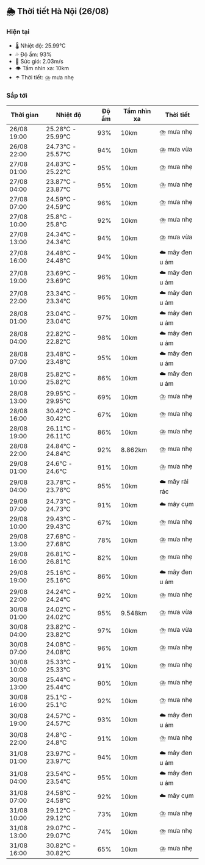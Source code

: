 ## 🌦️ Thời tiết Hà Nội (26/08)

### Hiện tại

- 🌡️ Nhiệt độ: 25.99℃
- 💦 Độ ẩm: 93%
- 💨 Sức gió: 2.03m/s
- 👁️ Tầm nhìn xa: 10km
- ☂️ Thời tiết: ⛈️ mưa nhẹ

### Sắp tới

| Thời gian | Nhiệt độ | Độ ẩm | Tầm nhìn xa | Thời tiết |
| --- | --- | --- | --- | --- |
| 26/08 19:00 | 25.28℃ - 25.99℃ | 93% | 10km | ⛈️ mưa nhẹ |
| 26/08 22:00 | 24.73℃ - 25.57℃ | 94% | 10km | ⛈️ mưa vừa |
| 27/08 01:00 | 24.83℃ - 25.22℃ | 95% | 10km | ⛈️ mưa nhẹ |
| 27/08 04:00 | 23.87℃ - 23.87℃ | 95% | 10km | ⛈️ mưa nhẹ |
| 27/08 07:00 | 24.59℃ - 24.59℃ | 96% | 10km | ⛈️ mưa nhẹ |
| 27/08 10:00 | 25.8℃ - 25.8℃ | 92% | 10km | ⛈️ mưa nhẹ |
| 27/08 13:00 | 24.34℃ - 24.34℃ | 94% | 10km | ⛈️ mưa vừa |
| 27/08 16:00 | 24.48℃ - 24.48℃ | 94% | 10km | ☁️ mây đen u ám |
| 27/08 19:00 | 23.69℃ - 23.69℃ | 96% | 10km | ☁️ mây đen u ám |
| 27/08 22:00 | 23.34℃ - 23.34℃ | 96% | 10km | ☁️ mây đen u ám |
| 28/08 01:00 | 23.04℃ - 23.04℃ | 97% | 10km | ☁️ mây đen u ám |
| 28/08 04:00 | 22.82℃ - 22.82℃ | 98% | 10km | ☁️ mây đen u ám |
| 28/08 07:00 | 23.48℃ - 23.48℃ | 95% | 10km | ☁️ mây đen u ám |
| 28/08 10:00 | 25.82℃ - 25.82℃ | 86% | 10km | ☁️ mây đen u ám |
| 28/08 13:00 | 29.95℃ - 29.95℃ | 69% | 10km | ⛈️ mưa nhẹ |
| 28/08 16:00 | 30.42℃ - 30.42℃ | 67% | 10km | ⛈️ mưa nhẹ |
| 28/08 19:00 | 26.11℃ - 26.11℃ | 86% | 10km | ⛈️ mưa nhẹ |
| 28/08 22:00 | 24.84℃ - 24.84℃ | 92% | 8.862km | ⛈️ mưa nhẹ |
| 29/08 01:00 | 24.6℃ - 24.6℃ | 91% | 10km | ⛈️ mưa nhẹ |
| 29/08 04:00 | 23.78℃ - 23.78℃ | 95% | 10km | ☁️ mây rải rác |
| 29/08 07:00 | 24.73℃ - 24.73℃ | 91% | 10km | ☁️ mây cụm |
| 29/08 10:00 | 29.43℃ - 29.43℃ | 67% | 10km | ⛈️ mưa nhẹ |
| 29/08 13:00 | 27.68℃ - 27.68℃ | 78% | 10km | ⛈️ mưa nhẹ |
| 29/08 16:00 | 26.81℃ - 26.81℃ | 82% | 10km | ⛈️ mưa nhẹ |
| 29/08 19:00 | 25.16℃ - 25.16℃ | 86% | 10km | ☁️ mây đen u ám |
| 29/08 22:00 | 24.24℃ - 24.24℃ | 92% | 10km | ⛈️ mưa nhẹ |
| 30/08 01:00 | 24.02℃ - 24.02℃ | 95% | 9.548km | ⛈️ mưa vừa |
| 30/08 04:00 | 23.82℃ - 23.82℃ | 97% | 10km | ⛈️ mưa vừa |
| 30/08 07:00 | 24.08℃ - 24.08℃ | 96% | 10km | ⛈️ mưa nhẹ |
| 30/08 10:00 | 25.33℃ - 25.33℃ | 91% | 10km | ⛈️ mưa nhẹ |
| 30/08 13:00 | 25.44℃ - 25.44℃ | 90% | 10km | ⛈️ mưa nhẹ |
| 30/08 16:00 | 25.1℃ - 25.1℃ | 92% | 10km | ⛈️ mưa nhẹ |
| 30/08 19:00 | 24.57℃ - 24.57℃ | 93% | 10km | ☁️ mây đen u ám |
| 30/08 22:00 | 24.8℃ - 24.8℃ | 91% | 10km | ⛈️ mưa nhẹ |
| 31/08 01:00 | 23.97℃ - 23.97℃ | 94% | 10km | ☁️ mây đen u ám |
| 31/08 04:00 | 23.54℃ - 23.54℃ | 95% | 10km | ☁️ mây đen u ám |
| 31/08 07:00 | 24.58℃ - 24.58℃ | 92% | 10km | ☁️ mây cụm |
| 31/08 10:00 | 29.12℃ - 29.12℃ | 73% | 10km | ⛈️ mưa nhẹ |
| 31/08 13:00 | 29.07℃ - 29.07℃ | 74% | 10km | ⛈️ mưa nhẹ |
| 31/08 16:00 | 30.82℃ - 30.82℃ | 65% | 10km | ⛈️ mưa nhẹ |
